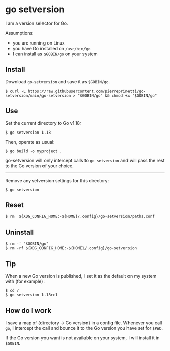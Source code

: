 # go setversion

I am a version selector for Go.

Assumptions:
* you are running on Linux
* you have Go installed on `/usr/bin/go`
* I can install as `$GOBIN/go` on your system

## Install

Download `go-setversion` and save it as `$GOBIN/go`.

```shell
$ curl -L https://raw.githubusercontent.com/pierreprinetti/go-setversion/main/go-setversion > "$GOBIN/go" && chmod +x "$GOBIN/go"
```

## Use

Set the current directory to Go v1.18:

```shell
$ go setversion 1.18
```

Then, operate as usual:

```shell
$ go build -o myproject .
```

go-setversion will only intercept calls to `go setversion` and will pass the rest to the Go version of your choice.

---

Remove any setversion settings for this directory:

```shell
$ go setversion
```

## Reset

```shell
$ rm  ${XDG_CONFIG_HOME:-${HOME}/.config}/go-setversion/paths.conf
```

## Uninstall

```shell
$ rm -f "$GOBIN/go"
$ rm -rf ${XDG_CONFIG_HOME:-${HOME}/.config}/go-setversion
```

## Tip

When a new Go version is published, I set it as the default on my system with (for example):

```shell
$ cd /
$ go setversion 1.18rc1
```

## How do I work

I save a map of {directory -> Go version} in a config file. Whenever you call `go`, I intercept the call and bounce it to the Go version you have set for `$PWD`.

If the Go version you want is not available on your system, I will install it in `$GOBIN`.
